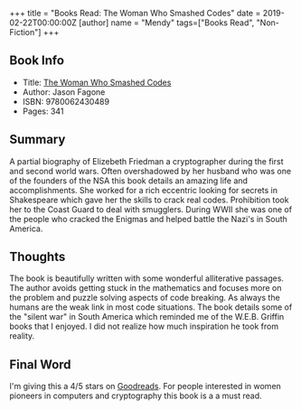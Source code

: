 +++
title = "Books Read: The Woman Who Smashed Codes"
date = 2019-02-22T00:00:00Z
[author]
	name = "Mendy"
tags=["Books Read", "Non-Fiction"]
+++


## Book Info
* Title: [The Woman Who Smashed Codes](https://amzn.to/2IzlmDQ)
* Author: Jason Fagone
* ISBN: 9780062430489
* Pages: 341

## Summary
A partial biography of Elizebeth Friedman a cryptographer during the first and second world wars. Often overshadowed by her husband who was one of the founders of the NSA this book details an amazing life and accomplishments. She worked for a rich eccentric looking for secrets in Shakespeare which gave her the skills to crack real codes. Prohibition took her to the Coast Guard to deal with smugglers. During WWII she was one of the people who cracked the Enigmas and helped battle the Nazi's in South America.

## Thoughts
The book is beautifully written with some wonderful alliterative passages. The author avoids getting stuck in the mathematics and focuses more on the problem and puzzle solving aspects of code breaking. As always the humans are the weak link in most code situations. The book details some of the "silent war" in South America which reminded me of the W.E.B. Griffin books that I enjoyed. I did not realize how much inspiration he took from reality. 
 

## Final Word
I'm giving this a 4/5 stars on [Goodreads](https://www.goodreads.com/book/show/40265869-the-woman-who-smashed-codes). For people interested in women pioneers in computers and cryptography this book is a a must read. 
